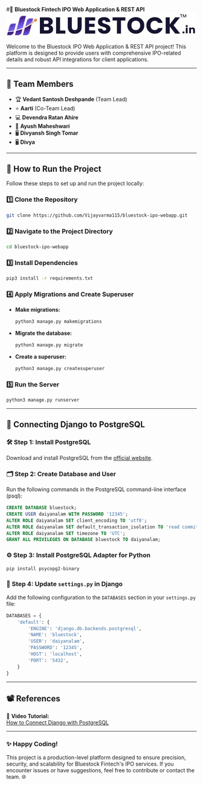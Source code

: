  #🌟 **Bluestock Fintech IPO Web Application & REST API**  
![company logo](https://github.com/Dahire100/Bluestock-SDE-intern/blob/main/logo.jpeg)

Welcome to the Bluestock IPO Web Application & REST API project! This platform is designed to provide users with comprehensive IPO-related details and robust API integrations for client applications.  

---

## 👥 **Team Members**  
- 🏆 **Vedant Santosh Deshpande** (Team Lead)  
- ⭐ **Aarti** (Co-Team Lead)  
- 💻 **Devendra Ratan Ahire**  
- 🔧 **Ayush Maheshwari**  
- 🖥️ **Divyansh Singh Tomar**
- 🖥️ **Divya**  

---

## 🚀 **How to Run the Project**  

Follow these steps to set up and run the project locally:  

### 1️⃣ Clone the Repository  
```bash  
git clone https://github.com/Vijayvarma115/bluestock-ipo-webapp.git  
```  

### 2️⃣ Navigate to the Project Directory  
```bash  
cd bluestock-ipo-webapp  
```  

### 3️⃣ Install Dependencies  
```bash  
pip3 install -r requirements.txt  
```  

### 4️⃣ Apply Migrations and Create Superuser  
- **Make migrations:**  
  ```bash  
  python3 manage.py makemigrations  
  ```  
- **Migrate the database:**  
  ```bash  
  python3 manage.py migrate  
  ```  
- **Create a superuser:**  
  ```bash  
  python3 manage.py createsuperuser  
  ```  

### 5️⃣ Run the Server  
```bash  
python3 manage.py runserver  
```  

---

## 🔗 **Connecting Django to PostgreSQL**  

### 🛠️ Step 1: Install PostgreSQL  
Download and install PostgreSQL from the [official website](https://www.postgresql.org/).  

### 🗂️ Step 2: Create Database and User  
Run the following commands in the PostgreSQL command-line interface (psql):  
```sql  
CREATE DATABASE bluestock;  
CREATE USER daiyanalam WITH PASSWORD '12345';  
ALTER ROLE daiyanalam SET client_encoding TO 'utf8';  
ALTER ROLE daiyanalam SET default_transaction_isolation TO 'read committed';  
ALTER ROLE daiyanalam SET timezone TO 'UTC';  
GRANT ALL PRIVILEGES ON DATABASE bluestock TO daiyanalam;  
```  

### ⚙️ Step 3: Install PostgreSQL Adapter for Python  
```bash  
pip install psycopg2-binary  
```  

### 📜 Step 4: Update `settings.py` in Django  
Add the following configuration to the `DATABASES` section in your `settings.py` file:  
```python  
DATABASES = {  
    'default': {  
        'ENGINE': 'django.db.backends.postgresql',  
        'NAME': 'bluestock',  
        'USER': 'daiyanalam',  
        'PASSWORD': '12345',  
        'HOST': 'localhost',  
        'PORT': '5432',  
    }  
}  
```  

---

## 📽️ **References**  

🎥 **Video Tutorial:**  
[How to Connect Django with PostgreSQL](https://drive.google.com/file/d/1jUYqTqp_CTMRYu6FKNIT5327IPQh0fYk/view?usp=sharing)  

---

### ✨ **Happy Coding!**  
This project is a production-level platform designed to ensure precision, security, and scalability for Bluestock Fintech's IPO services. If you encounter issues or have suggestions, feel free to contribute or contact the team. 🌐  


